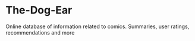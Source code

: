 # The-Dog-Ear
Online database of information related to comics. Summaries, user ratings, recommendations and more